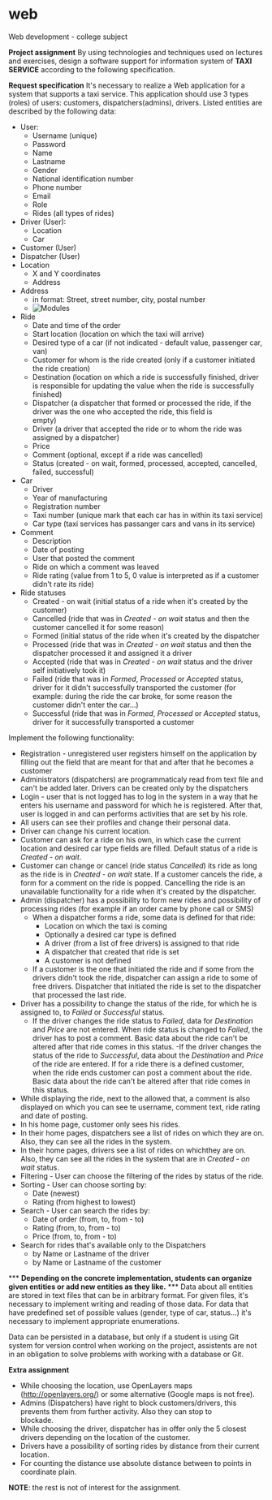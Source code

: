 # web
Web development - college subject

**Project assignment**
By using technologies and techniques used on lectures and exercises, design a software support for information system of **TAXI SERVICE** according to the following specification.

**Request specification**
It's necessary to realize a Web application for a system that supports a taxi service. This application should use 3 types (roles) of users: customers, dispatchers(admins), drivers. Listed entities are described by the following data:

- User:
  - Username (unique)
  - Password
  - Name
  - Lastname
  - Gender
  - National identification number
  - Phone number
  - Email
  - Role
  - Rides (all types of rides)
- Driver (User):
  - Location
  - Car
- Customer (User)
- Dispatcher (User)
- Location
  - X and Y coordinates
  - Address
- Address
  - in format: Street, street number, city, postal number
  - ![Modules](https://i.imgur.com/tek63wh.png)
- Ride
  - Date and time of the order
  - Start location (location on which the taxi will arrive)
  - Desired type of a car (if not indicated - default value, passenger car, van)
  - Customer for whom is the ride created (only if a customer initiated the ride creation)
  - Destination (location on which a ride is successfully finished, driver is responsible for updating the value when the ride 
    is successfully finished)
  - Dispatcher (a dispatcher that formed or processed the ride, if the driver was the one who accepted the ride, this field is  
    empty)
  - Driver (a driver that accepted the ride or to whom the ride was assigned by a dispatcher)
  - Price
  - Comment (optional, except if a ride was cancelled)
  - Status (created - on wait, formed, processed, accepted, cancelled, failed, successful)
- Car
  - Driver
  - Year of manufacturing
  - Registration number
  - Taxi number (unique mark that each car has in within its taxi service)
  - Car type (taxi services has passanger cars and vans in its service)
- Comment
  - Description
  - Date of posting
  - User that posted the comment
  - Ride on which a comment was leaved
  - Ride rating (value from 1 to 5, 0 value is interpreted as if a customer didn't rate its ride)
- Ride statuses
  - Created - on wait (initial status of a ride when it's created by the customer)
  - Cancelled (ride that was in *Created - on wait* status and then the customer cancelled it for some reason)
  - Formed (initial status of the ride when it's created by the dispatcher
  - Processed (ride that was in *Created - on wait* status and then the dispatcher processed it and assigned it a driver
  - Accepted (ride that was in *Created - on wait* status and the driver self initiatively took it)
  - Failed (ride that was in *Formed*, *Processed* or *Accepted* status, driver for it didn't successfully transported the 
    customer (for example: during the ride the car broke, for some reason the customer didn't enter the car...)
  - Successful (ride that was in *Formed*, *Processed* or *Accepted* status, driver for it successfully transported a customer

Implement the following functionality:
- Registration - unregistered user registers himself on the application by filling out the field that are meant for that and 
  after that he becomes a customer
- Administrators (dispatchers) are programmaticaly read from text file and can't be added later. Drivers can be created only by 
  the dispatchers
- Login - user that is not logged has to log in the system in a way that he enters his username and password for which he is 
  registered. After that, user is logged in and can performs activities that are set by his role.
- All users can see their profiles and change their personal data.
- Driver can change his current location.
- Customer can ask for a ride on his own, in which case the current location and desired car type fields are filled. Default 
  status of a ride is *Created - on wait*.
- Customer can change or cancel (ride status *Cancelled*) its ride as long as the ride is in *Created - on wait* state. If a 
  customer cancels the ride, a form for a comment on the ride is popped. Cancelling the ride is an unavailable functionality 
  for a ride when it's created by the dispatcher.
- Admin (dispatcher) has a possibility to form new rides and possibility of processing rides (for example if an order came by
  phone call or SMS)
  - When a dispatcher forms a ride, some data is defined for that ride:
    - Location on which the taxi is coming
    - Optionally a desired car type is defined
    - A driver (from a list of free drivers) is assigned to that ride
    - A dispatcher that created that ride is set
    - A customer is not defined
  - If a customer is the one that initiated the ride and if some from the drivers didn't took the ride, dispatcher can assign a 
    ride to some of free drivers. Dispatcher that initiated the ride is set to the dispatcher that processed the last ride.
- Driver has a possibility to change the status of the ride, for which he is assigned to, to *Failed* or *Successful* status.
  - If the driver changes the ride status to *Failed*, data for *Destination* and *Price* are not entered. When ride status is
    changed to *Failed*, the driver has to post a comment. Basic data about the ride can't be altered after that ride comes in
    this status.
  -If the driver changes the status of the ride to *Successful*, data about the *Destination* and *Price* of the ride are entered.
   If for a ride there is a defined customer, when the ride ends customer can post a comment about the ride. Basic data about 
   the ride can't be altered after that ride comes in this status.
- While displaying the ride, next to the allowed that, a comment is also displayed on which you can see te username, comment 
  text, ride rating and date of posting.
- In his home page, customer only sees his rides.
- In their home pages, dispatchers see a list of rides on which they are on. Also, they can see all the rides in the system.
- In their home pages, drivers see a list of rides on whichthey are on. Also, they can see all the rides in the system that are 
  in *Created - on wait* status.
- Filtering - User can choose the filtering of the rides by status of the ride.
- Sorting - User can choose sorting by:
  - Date (newest)
  - Rating (from highest to lowest)
- Search - User can search the rides by:
  - Date of order (from, to, from - to)
  - Rating (from, to, from - to)
  - Price (from, to, from - to)
- Search for rides that's available only to the Dispatchers
  - by Name or Lastname of the driver
  - by Name or Lastname of the customer

*** **Depending on the concrete implementation, students can organize given entities or add new entities as they like.** ***
Data about all entities are stored in text files that can be in arbitrary format. For given files, it's necessary to implement writing and reading of those data. For data that have predefined set of possible values (gender, type of car, status...) it's necessary to implement appropriate enumerations.

Data can be persisted in a database, but only if a student is using Git system for version control when working on the project, assistents are not in an obligation to solve problems with working with a database or Git.

**Extra assignment**
- While choosing the location, use OpenLayers maps (http://openlayers.org/) or some alternative (Google maps is not free).
- Admins (Dispatchers) have right to block customers/drivers, this prevents them from further activity. Also they can stop to   
  blockade.
- While choosing the driver, dispatcher has in offer only the 5 closest drivers depending on the location of the customer.
- Drivers have a possibility of sorting rides by distance from their current location.
- For counting the distance use absolute distance between to points in coordinate plain.

**NOTE**: the rest is not of interest for the assignment.

